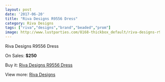```yaml
---
layout: post
date: '2017-06-20'
title: "Riva Designs R9556 Dress"
category: Riva Designs
tags: ["riva","designs","brand","beaded","prom"]
image: http://www.lustparties.com/8168-thickbox_default/riva-designs-r9556-dress.jpg
---
```

Riva Designs R9556 Dress

On Sales: **$250**
<a href="https://www.lustparties.com/en/riva-designs/2738-riva-designs-r9556-dress.html"><amp-img layout="responsive" width="600" height="600" src="//www.lustparties.com/8168-thickbox_default/riva-designs-r9556-dress.jpg" alt="Riva Designs R9556 Dress 0" /></a>
<a href="https://www.lustparties.com/en/riva-designs/2738-riva-designs-r9556-dress.html"><amp-img layout="responsive" width="600" height="600" src="//www.lustparties.com/8170-thickbox_default/riva-designs-r9556-dress.jpg" alt="Riva Designs R9556 Dress 1" /></a>
<a href="https://www.lustparties.com/en/riva-designs/2738-riva-designs-r9556-dress.html"><amp-img layout="responsive" width="600" height="600" src="//www.lustparties.com/8169-thickbox_default/riva-designs-r9556-dress.jpg" alt="Riva Designs R9556 Dress 2" /></a>

Buy it: [Riva Designs R9556 Dress](https://www.lustparties.com/en/riva-designs/2738-riva-designs-r9556-dress.html "Riva Designs R9556 Dress")

View more: [Riva Designs](https://www.lustparties.com/en/6-riva-designs "Riva Designs")